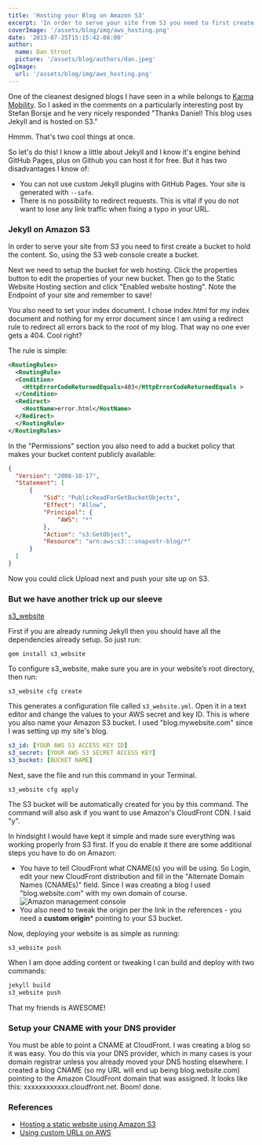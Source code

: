 ```yaml
---
title: 'Hosting your Blog on Amazon S3'
excerpt: 'In order to serve your site from S3 you need to first create a bucket to hold the content. So, using the S3 web console create a bucket. Next we need to setup the bucket for web hosting. Click the properties button to edit the properties of your new bucket.  Then go to the Static Website Hosting section and click "Enabled website hosting". I am also using a redirect rule to redirect all errors back to the root of my blog.  That way no one ever gets a 404.  Cool right?'
coverImage: '/assets/blog/img/aws_hosting.png'
date: '2013-07-25T15:15:42-08:00'
author:
  name: Dan Stroot
  picture: '/assets/blog/authors/dan.jpeg'
ogImage:
  url: '/assets/blog/img/aws_hosting.png'
---
```


One of the cleanest designed blogs I have seen in a while belongs to [Karma Mobility](http://blog.yourkarma.com/).  So I asked in the comments on a particularly interesting post by Stefan Borsje and he very nicely responded "Thanks Daniel! This blog uses Jekyll and is hosted on S3."

Hmmm.  That's two cool things at once.


So let's do this! I know a little about Jekyll and I know it's engine behind GitHub Pages, plus on Github you can host it for free. But it has two disadvantages I know of:

* You can not use custom Jekyll plugins with GitHub Pages. Your site is generated with `--safe`.
* There is no possibility to redirect requests. This is vital if you do not want to lose any link traffic when fixing a typo in your URL.

### Jekyll on Amazon S3

In order to serve your site from S3 you need to first create a bucket to hold the content. So, using the S3 web console create a bucket.

Next we need to setup the bucket for web hosting. Click the properties button to edit the properties of your new bucket.  Then go to the Static Website Hosting section and click "Enabled website hosting". Note the Endpoint of your site and remember to save!

You also need to set your index document.  I chose index.html for my index document and nothing for my error document since I am using a redirect rule to redirect all errors back to the root of my blog.  That way no one ever gets a 404.  Cool right?

The rule is simple:

``` xml
<RoutingRules>
  <RoutingRule>
  <Condition>
    <HttpErrorCodeReturnedEquals>403</HttpErrorCodeReturnedEquals >
  </Condition>
  <Redirect>
    <HostName>error.html</HostName>
  </Redirect>
  </RoutingRule>
</RoutingRules>
```

In the "Permissions" section you also need to add a bucket policy that makes your bucket content publicly available:

``` json
{
  "Version": "2008-10-17",
  "Statement": [
      {
          "Sid": "PublicReadForGetBucketObjects",
          "Effect": "Allow",
          "Principal": {
              "AWS": "*"
          },
          "Action": "s3:GetObject",
          "Resource": "arn:aws:s3:::snapvotr-blog/*"
      }
  ]
}
```

Now you could click Upload next and push your site up on S3.

### But we have another trick up our sleeve

[s3_website](https://github.com/laurilehmijoki/s3_website)

First if you are already running Jekyll then you should have all the dependencies already setup.  So just run:

`gem install s3_website`


To configure s3_website, make sure you are in your website’s root directory, then run:

`s3_website cfg create`


This generates a configuration file called `s3_website.yml`. Open it in a text editor and change the values to your AWS secret and key ID.  This is where you also name your Amazon S3 bucket.  I used "blog.mywebsite.com" since I was setting up my site's blog.

``` yaml
s3_id: [YOUR AWS S3 ACCESS KEY ID]
s3_secret: [YOUR AWS S3 SECRET ACCESS KEY]
s3_bucket: [BUCKET NAME]
```

Next, save the file and run this command in your Terminal.

`s3_website cfg apply`

The S3 bucket will be automatically created for you by this command. The command will also ask if you want to use Amazon's CloudFront CDN.  I said "y".

In hindsight I would have kept it simple and made sure everything was working properly from S3 first.  If you do enable it there are some additional steps you have to do on Amazon:

* You have to tell CloudFront what CNAME(s) you will be using.  So Login, edit your new CloudFront distribution and fill in the "Alternate Domain Names (CNAMEs)" field. Since I was creating a blog I used "blog.website.com" with my own domain of course. ![Amazon management console](/img/CloudFront_Management_Console.png)
* You also need to tweak the origin per the link in the references - you need a **custom origin*** pointing to your S3 bucket.

Now, deploying your website is as simple as running:

`s3_website push`


When I am done adding content or tweaking I can build and deploy with two commands:

``` sh
jekyll build
s3_website push
```

That my friends is AWESOME!

### Setup your CNAME with your DNS provider

You must be able to point a CNAME at CloudFront.  I was creating a blog so it was easy.  You do this via your DNS provider, which in many cases is your domain registrar unless you already moved your DNS hosting elsewhere.  I created a blog CNAME (so my URL will end up being blog.website.com) pointing to the Amazon CloudFront domain that was assigned.  It looks like this: xxxxxxxxxxxx.cloudfront.net.  Boom! done.

### References
- [Hosting a static website using Amazon S3](http://docs.aws.amazon.com/AmazonS3/latest/dev/WebsiteHosting.html)
- [Using custom URLs on AWS](http://docs.aws.amazon.com/AmazonCloudFront/latest/DeveloperGuide/CNAMEs.html)
